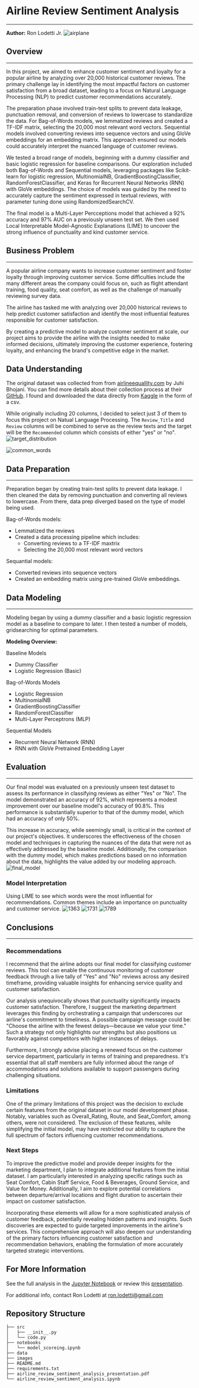 # Airline Review Sentiment Analysis
***
**Author:** Ron Lodetti Jr.
![airplane](images/aipromptsmaker_com_free_social_media_banners_by_webartgallery_dfyynow-pre.jpg)

## Overview
***
In this project, we aimed to enhance customer sentiment and loyalty for a popular airline by analyzing over 20,000 historical customer reviews. The primary challenge lay in identifying the most impactful factors on customer satisfaction from a broad dataset, leading to a focus on Natural Language Processing (NLP) to predict customer recommendations accurately.

The preparation phase involved train-test splits to prevent data leakage, punctuation removal, and conversion of reviews to lowercase to standardize the data. For Bag-of-Words models, we lemmatized reviews and created a TF-IDF matrix, selecting the 20,000 most relevant word vectors. Sequential models involved converting reviews into sequence vectors and using GloVe embeddings for an embedding matrix. This approach ensured our models could accurately interpret the nuanced language of customer reviews.

We tested a broad range of models, beginning with a dummy classifier and basic logistic regression for baseline comparisons. Our exploration included both Bag-of-Words and Sequential models, leveraging packages like Scikit-learn for logistic regression, MultinomialNB, GradientBoostingClassifier, RandomForestClassifier, and Keras for Recurrent Neural Networks (RNN) with GloVe embeddings. The choice of models was guided by the need to accurately capture the sentiment expressed in textual reviews, with parameter tuning done using RandomizedSearchCV.

The final model is a Multi-Layer Percceptions model that achieved a 92% accuracy and 97% AUC on a previously unseen test set. We then used Local Interpretable Model-Agnostic Explanations (LIME) to uncover the strong influence of punctuality and kind customer service. 

## Business Problem
***
A popular airline company wants to increase customer sentiment and foster loyalty through improving customer service. Some difficulties include the many different areas the company could focus on, such as flight attendant training, food quality, seat comfort, as well as the challenge of manually reviewing survey data.

The airline has tasked me with analyzing over 20,000 historical reviews to help predict customer satisfaction and identify the most influential features responsible for customer satisfaction.

By creating a predictive model to analyze customer sentiment at scale, our project aims to provide the airline with the insights needed to make informed decisions, ultimately improving the customer experience, fostering loyalty, and enhancing the brand's competitive edge in the market.

## Data Understanding

The original dataset was collected from from [airlineequallity.com](https://www.airlinequality.com/review-pages/a-z-airline-reviews/) by 
Juhi Bhojani. You can find more details about their collection process at their [GitHub](https://github.com/Juhibhojani/Airline-Reviews-). I found and downloaded the data directly from [Kaggle](https://www.kaggle.com/datasets/juhibhojani/airline-reviews) in the form of a csv. 

While originally including 20 columns, I decided to select just 3 of them to focus this project on Natual Language Processing. The `Review_Title` and `Review` columns will be combined to serve as the review texts and the target will be the `Recommended` column which consists of either "yes" or "no". 
![target_distribution](./images/distribution.jpg)

![common_words](./images/common_words_bar.jpg)
## Data Preparation
***

Preparation began by creating train-test splits to prevent data leakage. I then cleaned the data by removing punctuation and converting all reviews to lowercase. From there, data prep diverged based on the type of model being used.

Bag-of-Words models:
- Lemmatized the reviews
- Created a data processing pipeline which includes:
    - Converting reviews to a TF-IDF maxtrix
    - Selecting the 20,000 most relevant word vectors

Sequantial models:
- Converted reviews into sequence vectors
- Created an embedding matrix using pre-trained GloVe embeddings.


## Data Modeling
***

Modeling began by using a dummy classifier and a basic logistic regression model as a baseline to compare to later. I then tested a number of models, gridsearching for optimal parameters. 

**Modeling Overview:**

Baseline Models
- Dummy Classifier
- Logistic Regression (Basic)

Bag-of-Words Models
- Logistic Regression
- MultinomialNB
- GradientBoostingClassifier
- RandomForestClassifier
- Multi-Layer Perceptrons (MLP)

Sequential Models
- Recurrent Neural Network (RNN)
- RNN with GloVe Pretrained Embedding Layer


## Evaluation
***
Our final model was evaluated on a previously unseen test dataset to assess its performance in classifying reviews as either "Yes" or "No". The model demonstrated an accuracy of 92%, which represents a modest improvement over our baseline model's accuracy of 90.8%. This performance is substantially superior to that of the dummy model, which had an accuracy of only 50%.

This increase in accuracy, while seemingly small, is critical in the context of our project's objectives. It underscores the effectiveness of the chosen model and techniques in capturing the nuances of the data that were not as effectively addressed by the baseline model. Additionally, the comparison with the dummy model, which makes predictions based on no information about the data, highlights the value added by our modeling approach.
![final_model](./images/final_model.jpg)

### Model Interpretation
Using LIME to see which words were the most influential for recommendations. Common themes include an importance on punctuality and customer service. 
![1363](./images/1363.jpg)
![1731](./images/1731.jpg)
![1789](./images/1789.jpg)

## Conclusions
***
### Recommendations
I  recommend that the airline adopts our final model for classifying customer reviews. This tool can enable the continuous monitoring of customer feedback through a live tally of "Yes" and "No" reviews across any desired timeframe, providing valuable insights for enhancing service quality and customer satisfaction.

Our analysis unequivocally shows that punctuality significantly impacts customer satisfaction. Therefore, I suggest the marketing department leverages this finding by orchestrating a campaign that underscores our airline's commitment to timeliness. A possible campaign message could be: "Choose the airline with the fewest delays—because we value your time." Such a strategy not only highlights our strengths but also positions us favorably against competitors with higher instances of delays.

Furthermore, I strongly advise placing a renewed focus on the customer service department, particularly in terms of training and preparedness. It's essential that all staff members are fully informed about the range of accommodations and solutions available to support passengers during challenging situations. 

### Limitations
One of the primary limitations of this project was the decision to exclude certain features from the original dataset in our model development phase. Notably, variables such as Overall_Rating, Route, and Seat_Comfort, among others, were not considered. The exclusion of these features, while simplifying the initial model, may have restricted our ability to capture the full spectrum of factors influencing customer recommendations.
  
### Next Steps
To improve the predictive model and provide deeper insights for the marketing department, I plan to integrate additional features from the initial dataset. I am particularly interested in analyzing specific ratings such as Seat Comfort, Cabin Staff Service, Food & Beverages, Ground Service, and Value for Money. Additionally, I aim to explore potential correlations between departure/arrival locations and flight duration to ascertain their impact on customer satisfaction.

Incorporating these elements will allow for a more sophisticated analysis of customer feedback, potentially revealing hidden patterns and insights. Such discoveries are expected to guide targeted improvements in the airline's services. This comprehensive approach will also deepen our understanding of the primary factors influencing customer satisfaction and recommendation behaviors, enabling the formulation of more accurately targeted strategic interventions.

## For More Information

See the full analysis in the [Jupyter Notebook](./airline_review_sentiment_analysis.ipynb) or review this [presentation](./airline_review_sentiment_analysis_presentation.pdf).

For additional info, contact Ron Lodetti at [ron.lodetti@gmail.com](mailto:ron.lodetti@gmail.com)

## Repository Structure
```
├── src
│   ├── __init__.py
│   └── code.py
├── notebooks
│   └── model_scoreing.ipynb
├── data
├── images
├── README.md
├── requirements.txt
├── airline_review_sentiment_analysis_presentation.pdf
└── airline_review_sentiment_analysis.ipynb
```
